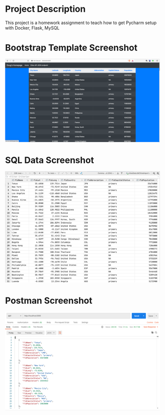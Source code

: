 # Project Description
This project is a homework assignment to teach how to get Pycharm setup with Docker, Flask, MySQL

# Bootstrap Template Screenshot
![bootstrap template](screenshots/sql2.png)

# SQL Data Screenshot
![pycharm data query](screenshots/query.png)

# Postman Screenshot
![postman request output](screenshots/postman.png)